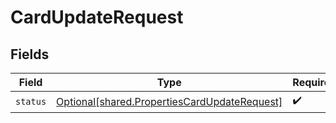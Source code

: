 # CardUpdateRequest


## Fields

| Field                                                                                                  | Type                                                                                                   | Required                                                                                               | Description                                                                                            |
| ------------------------------------------------------------------------------------------------------ | ------------------------------------------------------------------------------------------------------ | ------------------------------------------------------------------------------------------------------ | ------------------------------------------------------------------------------------------------------ |
| `status`                                                                                               | [Optional[shared.PropertiesCardUpdateRequest]](undefined/models/shared/propertiescardupdaterequest.md) | :heavy_check_mark:                                                                                     | N/A                                                                                                    |
